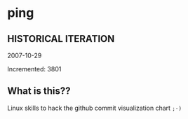 # ping

## HISTORICAL ITERATION
2007-10-29

Incremented: 3801

## What is this?? 
Linux skills to hack the github commit visualization chart `;-)`
